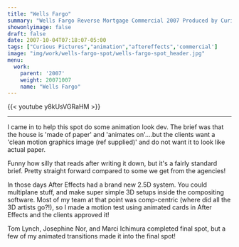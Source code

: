```yaml
---
title: "Wells Fargo"
summary: "Wells Fargo Reverse Mortgage Commercial 2007 Produced by Curious Pictures."
showonlyimage: false
draft: false
date: 2007-10-04T07:18:07-05:00
tags: ["Curious Pictures","animation","aftereffects",'commercial']
image: "img/work/wells-fargo-spot/wells-fargo-spot_header.jpg"
menu:
  work:
    parent: '2007'
    weight: 20071007
    name: "Wells Fargo"
---
```


{{< youtube y8kUsVGRaHM >}}

---


I came in to help this spot do some animation look dev. The brief was that the house is 'made of paper' and 'animates on'....but the clients want a 'clean motion graphics image (ref supplied)' and do not want it to look like actual paper.

Funny how silly that reads after writing it down, but it's a fairly standard brief. Pretty straight forward compared to some we get from the agencies!

In those days After Effects had a brand new 2.5D system. You could multiplane stuff, and make super simple 3D setups inside the compositing software. Most of my team at that point was comp-centric (where did all the 3D artists go?!), so I made a motion test using animated cards in After Effects and the clients approved it!

Tom Lynch, Josephine Nor, and Marci Ichimura completed final spot, but a few of my animated transitions made it into the final spot!

